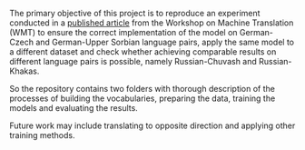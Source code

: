 The primary objective of this project is to reproduce an experiment conducted in a [published article](https://aclanthology.org/2020.wmt-1.132.pdf) from the Workshop on Machine Translation (WMT) to ensure the correct implementation of the model on German-Czech and German-Upper Sorbian language pairs, apply the same model to a different dataset and check whether achieving comparable results on different language pairs is possible, namely Russian-Chuvash and Russian-Khakas.

So the repository contains two folders with thorough description of the processes of building the vocabularies, preparing the data, training the models and evaluating the results.

Future work may include translating to opposite direction and applying other training methods.